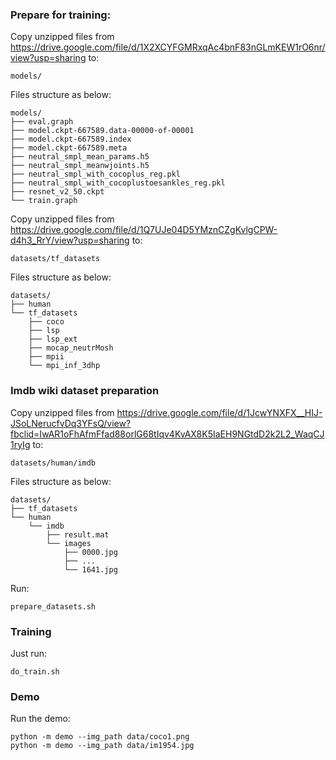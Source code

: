 ### Prepare for training:

Copy unzipped files from https://drive.google.com/file/d/1X2XCYFGMRxqAc4bnF83nGLmKEW1rO6nr/view?usp=sharing to:
```
models/
```
Files structure as below:
```
models/
├── eval.graph
├── model.ckpt-667589.data-00000-of-00001
├── model.ckpt-667589.index
├── model.ckpt-667589.meta
├── neutral_smpl_mean_params.h5
├── neutral_smpl_meanwjoints.h5
├── neutral_smpl_with_cocoplus_reg.pkl
├── neutral_smpl_with_cocoplustoesankles_reg.pkl
├── resnet_v2_50.ckpt
└── train.graph
```
 
Copy unzipped files from https://drive.google.com/file/d/1Q7UJe04D5YMznCZgKvlgCPW-d4h3_RrY/view?usp=sharing to:
```
datasets/tf_datasets
```
Files structure as below:
```
datasets/
├── human
└── tf_datasets
    ├── coco
    ├── lsp
    ├── lsp_ext
    ├── mocap_neutrMosh
    ├── mpii
    └── mpi_inf_3dhp
```

### Imdb wiki dataset preparation

Copy unzipped files from https://drive.google.com/file/d/1JcwYNXFX__HIJ-JSoLNerucfvDq3YFsQ/view?fbclid=IwAR1oFhAfmFfad88orlG68tIqv4KvAX8K5IaEH9NGtdD2k2L2_WaqCJ1ryIg to:
```
datasets/human/imdb
```
Files structure as below:
```
datasets/
├── tf_datasets
└── human
    └── imdb
        ├── result.mat
        └── images
            ├── 0000.jpg
            ├── ...
            └── 1641.jpg

```
Run:
```
prepare_datasets.sh
```


### Training 

Just run:
```
do_train.sh
```

### Demo

Run the demo:
```
python -m demo --img_path data/coco1.png
python -m demo --img_path data/im1954.jpg
```
